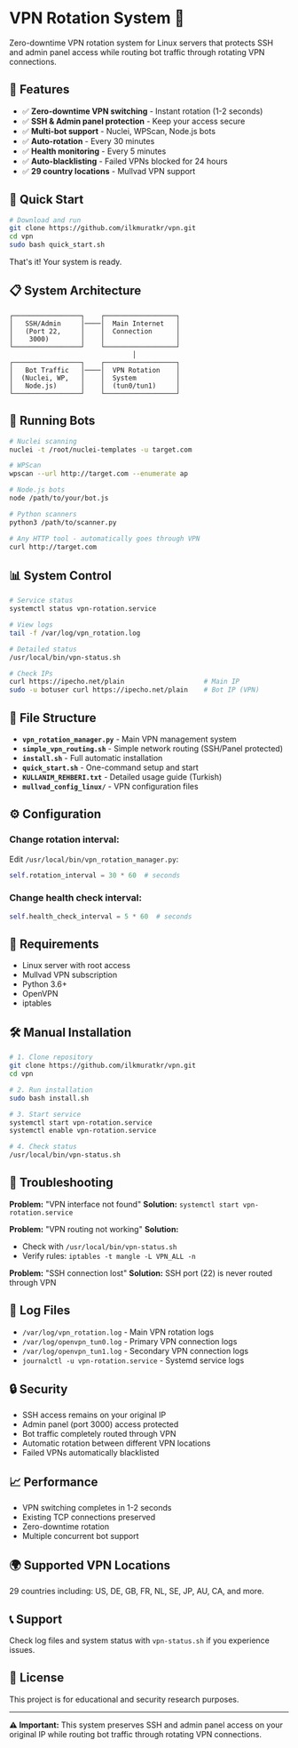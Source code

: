 # VPN Rotation System 🔄

Zero-downtime VPN rotation system for Linux servers that protects SSH and admin panel access while routing bot traffic through rotating VPN connections.

## 🎯 Features

- ✅ **Zero-downtime VPN switching** - Instant rotation (1-2 seconds)
- ✅ **SSH & Admin panel protection** - Keep your access secure
- ✅ **Multi-bot support** - Nuclei, WPScan, Node.js bots
- ✅ **Auto-rotation** - Every 30 minutes
- ✅ **Health monitoring** - Every 5 minutes
- ✅ **Auto-blacklisting** - Failed VPNs blocked for 24 hours
- ✅ **29 country locations** - Mullvad VPN support

## 🚀 Quick Start

```bash
# Download and run
git clone https://github.com/ilkmuratkr/vpn.git
cd vpn
sudo bash quick_start.sh
```

That's it! Your system is ready.

## 📋 System Architecture

```
┌─────────────────┐    ┌──────────────────┐
│   SSH/Admin     │────│  Main Internet   │
│   (Port 22,     │    │  Connection      │
│    3000)        │    │                  │
└─────────────────┘    └──────────────────┘
                               │
┌─────────────────┐    ┌──────────────────┐
│   Bot Traffic   │────│  VPN Rotation    │
│  (Nuclei, WP,   │    │  System          │
│   Node.js)      │    │  (tun0/tun1)     │
└─────────────────┘    └──────────────────┘
```

## 🤖 Running Bots

```bash
# Nuclei scanning
nuclei -t /root/nuclei-templates -u target.com

# WPScan
wpscan --url http://target.com --enumerate ap

# Node.js bots
node /path/to/your/bot.js

# Python scanners
python3 /path/to/scanner.py

# Any HTTP tool - automatically goes through VPN
curl http://target.com
```

## 📊 System Control

```bash
# Service status
systemctl status vpn-rotation.service

# View logs
tail -f /var/log/vpn_rotation.log

# Detailed status
/usr/local/bin/vpn-status.sh

# Check IPs
curl https://ipecho.net/plain                    # Main IP
sudo -u botuser curl https://ipecho.net/plain    # Bot IP (VPN)
```

## 📁 File Structure

- **`vpn_rotation_manager.py`** - Main VPN management system
- **`simple_vpn_routing.sh`** - Simple network routing (SSH/Panel protected)
- **`install.sh`** - Full automatic installation
- **`quick_start.sh`** - One-command setup and start
- **`KULLANIM_REHBERI.txt`** - Detailed usage guide (Turkish)
- **`mullvad_config_linux/`** - VPN configuration files

## ⚙️ Configuration

### Change rotation interval:
Edit `/usr/local/bin/vpn_rotation_manager.py`:
```python
self.rotation_interval = 30 * 60  # seconds
```

### Change health check interval:
```python
self.health_check_interval = 5 * 60  # seconds
```

## 🔧 Requirements

- Linux server with root access
- Mullvad VPN subscription
- Python 3.6+
- OpenVPN
- iptables

## 🛠️ Manual Installation

```bash
# 1. Clone repository
git clone https://github.com/ilkmuratkr/vpn.git
cd vpn

# 2. Run installation
sudo bash install.sh

# 3. Start service
systemctl start vpn-rotation.service
systemctl enable vpn-rotation.service

# 4. Check status
/usr/local/bin/vpn-status.sh
```

## 🐛 Troubleshooting

**Problem:** "VPN interface not found"
**Solution:** `systemctl start vpn-rotation.service`

**Problem:** "VPN routing not working"
**Solution:** 
- Check with `/usr/local/bin/vpn-status.sh`
- Verify rules: `iptables -t mangle -L VPN_ALL -n`

**Problem:** "SSH connection lost"
**Solution:** SSH port (22) is never routed through VPN

## 📝 Log Files

- `/var/log/vpn_rotation.log` - Main VPN rotation logs
- `/var/log/openvpn_tun0.log` - Primary VPN connection logs
- `/var/log/openvpn_tun1.log` - Secondary VPN connection logs
- `journalctl -u vpn-rotation.service` - Systemd service logs

## 🔒 Security

- SSH access remains on your original IP
- Admin panel (port 3000) access protected
- Bot traffic completely routed through VPN
- Automatic rotation between different VPN locations
- Failed VPNs automatically blacklisted

## 📈 Performance

- VPN switching completes in 1-2 seconds
- Existing TCP connections preserved
- Zero-downtime rotation
- Multiple concurrent bot support

## 🌍 Supported VPN Locations

29 countries including: US, DE, GB, FR, NL, SE, JP, AU, CA, and more.

## 📞 Support

Check log files and system status with `vpn-status.sh` if you experience issues.

## 📄 License

This project is for educational and security research purposes.

---

**⚠️ Important:** This system preserves SSH and admin panel access on your original IP while routing bot traffic through rotating VPN connections.

